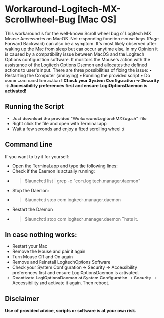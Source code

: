 # Workaround-Logitech-MX-Scrollwheel-Bug [Mac OS]
This workaround is for the well-known Scroll wheel bug of Logitech MX Mouse Accessories on MacOS. Not responding function mouse keys (Page Forward Backward) can also be a symptom. It's most likely observed after waking up the Mac from sleep but can occur anytime else. In my Opinion it is caused by a compatibility issue between MacOS and the Logitech Options configuration software. It monitors the Mouse's action with the assistance of the Logitech Options Daemon and allocates the defined actions to user's input. There are three possibilities of fixing the issue:
•	Restarting the Computer (annoying)
•	Running the provided script
•	Do some command line action
**! Check your System Configuration -> Security -> Accessibility preferences first and ensure LogiOptionsDaemon is activated!**

## Running the Script
* Just download the provided "WorkaroundLogitechMXBug.sh"-file
* Right click the file and open with Terminal.app
* Wait a few seconds and enjoy a fixed scrolling wheel ;)

## Command Line
If you want to try it for yourself:
* Open the Terminal.app and type the following lines:
* Check if the Daemon is actually running:
* >$launchctl list | grep -c "com.logitech.manager.daemon"
* Stop the Daemon:
* >$launchctl stop com.logitech.manager.daemon
* Restart the Daemon
* >$launchctl stop com.logitech.manager.daemon
Thats it.

## In case nothing works:
* Restart your Mac
* Remove the Mouse and pair it again
* Turn Mouse Off and On again
* Remove and Reinstall LogitechOptions Software
* Check your System Configuration -> Security -> Accessibility preferences first and ensure LogiOptionsDaemon is activated.
* Deactivate LogiOptionsDaemon at System Configuration -> Security -> Accessibility and activate it again. Then reboot.

## Disclaimer
**Use of provided advice, scripts or software is at your own risk.**

